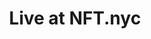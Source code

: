 ---
posted: true
guid: "256D2906-34F8-4899-A707-D0F067B8FA5F"
title: "Live at NFT.nyc"
subtitle: ""
description: "Join Will Warren and special guest co-host Ian Utile as they reflect on four years of NFTs and look back at the first NFT.nyc conference in 2018. They discuss the evolution of the NFT space and the current state of interoperability and bridge technology. Discover what they believe the future holds for NFTs and the potential of Web 2.5."
time: "2022-06-21 18:00:00 -0500"
itunes-explicit: false
itunes-episode: 29
itunes-episodeType: full

youtube-full: https://youtu.be/Xq1MNZ75OoE
discussion: https://twitter.com/fulldecent/status/1539383465556287488

timeline:
  - seconds: 114
    title: What if this had happened 4 years ago
  - seconds: 366
    title: How was June 21, 2018?
  - seconds: 403
    title: How was the first NFT.nyc keynote?
  - seconds: 594
    title: Gabe Viggers in the house
  - seconds: 697
    title: Compare, contrast 2022 v 2021
  - seconds: 1295
    title: Specific examples of Web 2.5?
  - seconds: 1518
    title: What about interop
  - seconds: 1544
    title: A perfect world with bridges?
  - seconds: 1647
    title: Pros and cons of having so many speakers at NFT.nyc


# File information
enclosure-url: "https://media.phor.net/csh/2022-06-21-episode-29.m4a"
enclosure-length: 42995148
enclosure-type: "audio/x-m4a"
itunes-duration: 1983

# CSH information
badges: []
---
